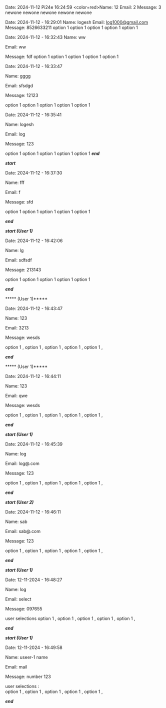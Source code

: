 

Date: 2024-11-12  Pi24e 16:24:59
<color=red>Name:</color> 12
     Email: 2
Message: 3
newone
newone
newone
newone
newone

Date: 2024-11-12   -  16:29:01
Name: logesh
     Email: log1000@gmail.com
Message: 8526633211
option 1
option 1
option 1
option 1
option 1

Date: 2024-11-12   -  16:32:43
Name: ww

  Email: ww

Message: fdf
option 1
option 1
option 1
option 1
option 1

Date: 2024-11-12   -  16:33:47

Name: gggg

  Email: sfsdgd

Message: 12123

option 1
option 1
option 1
option 1
option 1

Date: 2024-11-12   -  16:35:41

Name: logesh

  Email: log

Message: 123

option 1
option 1
option 1
option 1
option 1
 *****end*****

 *****start*****

Date: 2024-11-12   -  16:37:30

Name: fff

  Email: f

Message: sfd

option 1
option 1
option 1
option 1
option 1

 *****end*****

*****start (User 1)*****

Date: 2024-11-12   -  16:42:06

Name: lg

  Email: sdfsdf

Message: 213143

option 1
option 1
option 1
option 1
option 1

 *****end*****

***** (User 1)*****

Date: 2024-11-12   -  16:43:47

Name: 123

  Email: 3213

Message: wesds

option 1 ,
option 1 ,
option 1 ,
option 1 ,
option 1 ,

 *****end*****

***** (User 1)*****

Date: 2024-11-12   -  16:44:11

Name: 123

  Email: qwe

Message: wesds

option 1 ,
option 1 ,
option 1 ,
option 1 ,
option 1 ,

 *****end*****

*****start (User 1)*****

Date: 2024-11-12   -  16:45:39

Name: log

  Email: log@.com

Message: 123

option 1 ,
option 1 ,
option 1 ,
option 1 ,
option 1 ,

 *****end*****

*****start (User 2)*****

Date: 2024-11-12   -  16:46:11

Name: sab

  Email: sab@.com

Message: 123

option 1 ,
option 1 ,
option 1 ,
option 1 ,
option 1 ,

 *****end*****

*****start (User 1)*****

Date: 12-11-2024   -  16:48:27

Name: log

  Email: select

Message: 097655


 user selections
option 1 ,
option 1 ,
option 1 ,
option 1 ,
option 1 ,

 *****end*****

*****start (User 1)*****

Date: 12-11-2024   -  16:49:58

Name: useer-1 name

  Email: mail

Message: number 123


 user selections :    
option 1 ,
option 1 ,
option 1 ,
option 1 ,
option 1 ,

 *****end*****
